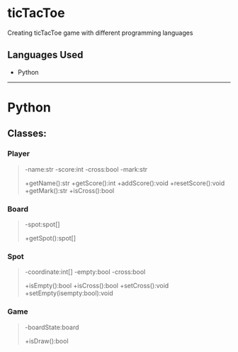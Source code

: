 # ticTacToe
Creating ticTacToe game with different programming languages

## Languages Used 
- Python


---
# **Python**
## Classes: 

### Player
> -name:str
> -score:int
> -cross:bool
> -mark:str
> 
> +getName():str
> +getScore():int
> +addScore():void
> +resetScore():void
> +getMark():str
> +isCross():bool

### Board
> -spot:spot[]
>
> +getSpot():spot[]

### Spot
> -coordinate:int[]
> -empty:bool
> -cross:bool
>
> +isEmpty():bool
> +isCross():bool
> +setCross():void
> +setEmpty(isempty:bool):void

### Game 
> -boardState:board
> 
> +isDraw():bool
